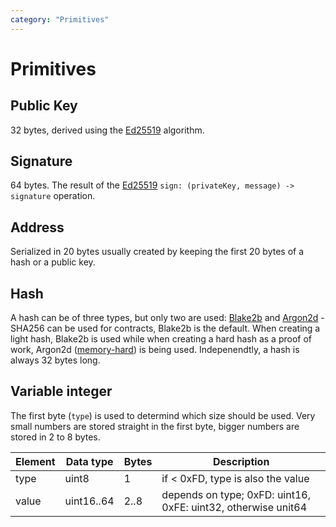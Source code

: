 ```yaml
---
category: "Primitives"
---
```


# Primitives

## Public Key
32 bytes, derived using the [Ed25519](https://ed25519.cr.yp.to/) algorithm.

## Signature
64 bytes. The result of the [Ed25519](https://ed25519.cr.yp.to/) `sign: (privateKey, message) -> signature` operation.

## Address
Serialized in 20 bytes usually created by keeping the first 20 bytes of a hash or a public key.

## Hash
A hash can be of three types, but only two are used: [Blake2b](https://en.wikipedia.org/wiki/BLAKE_%28hash_function%29#Blake2b_algorithm) and [Argon2d](https://en.wikipedia.org/wiki/Argon2) - SHA256 can be used for contracts, Blake2b is the default.
When creating a light hash, Blake2b is used while when creating a hard hash as a proof of work, Argon2d ([memory-hard](https://en.wikipedia.org/wiki/Memory_bound_function)) is being used.
Indepenendtly, a hash is always 32 bytes long.

## Variable integer

The first byte (`type`) is used to determind which size should be used. Very small numbers are stored straight in the first byte, bigger numbers are stored in 2 to 8 bytes.

| Element   | Data type   | Bytes     | Description                |
|-----------|-------------|-----------|----------------------------|
| type      | uint8       | 1	 		    | if < 0xFD, type is also the value
| value     | uint16..64  | 2..8	    | depends on type; 0xFD: uint16, 0xFE: uint32, otherwise unit64


